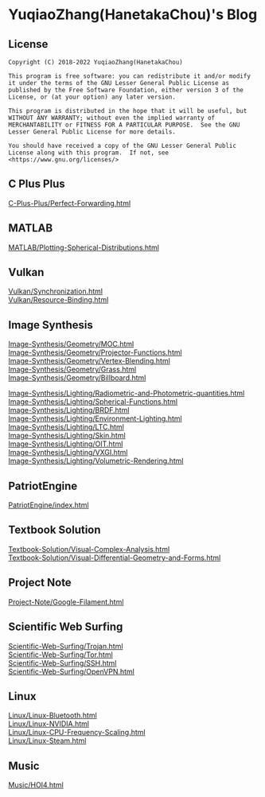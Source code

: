 # YuqiaoZhang(HanetakaChou)'s Blog  

## License  
```  
Copyright (C) 2018-2022 YuqiaoZhang(HanetakaChou)

This program is free software: you can redistribute it and/or modify it under the terms of the GNU Lesser General Public License as published by the Free Software Foundation, either version 3 of the License, or (at your option) any later version.

This program is distributed in the hope that it will be useful, but WITHOUT ANY WARRANTY; without even the implied warranty of MERCHANTABILITY or FITNESS FOR A PARTICULAR PURPOSE.  See the GNU Lesser General Public License for more details.

You should have received a copy of the GNU Lesser General Public License along with this program.  If not, see <https://www.gnu.org/licenses/>
```  

## C Plus Plus
[C-Plus-Plus/Perfect-Forwarding.html](C-Plus-Plus/Perfect-Forwarding.html)  

## MATLAB
[MATLAB/Plotting-Spherical-Distributions.html](MATLAB/Plotting-Spherical-Distributions.html)  

## Vulkan
[Vulkan/Synchronization.html](Vulkan/Synchronization.html)  
[Vulkan/Resource-Binding.html](Vulkan/Resource-Binding.html)  

## Image Synthesis  
[Image-Synthesis/Geometry/MOC.html](Image-Synthesis/Geometry/MOC.html)  
[Image-Synthesis/Geometry/Projector-Functions.html](Image-Synthesis/Geometry/Projector-Functions.html)  
[Image-Synthesis/Geometry/Vertex-Blending.html](Image-Synthesis/Geometry/Vertex-Blending.html)  
[Image-Synthesis/Geometry/Grass.html](Image-Synthesis/Geometry/Grass.html)  
[Image-Synthesis/Geometry/Billboard.html](Image-Synthesis/Geometry/Billboard.html)  

[Image-Synthesis/Lighting/Radiometric-and-Photometric-quantities.html](Image-Synthesis/Lighting/Radiometric-and-Photometric-quantities.html)  
[Image-Synthesis/Lighting/Spherical-Functions.html](Image-Synthesis/Lighting/Spherical-Functions.html)  
[Image-Synthesis/Lighting/BRDF.html](Image-Synthesis/Lighting/BRDF.html)  
[Image-Synthesis/Lighting/Environment-Lighting.html](Image-Synthesis/Lighting/Environment-Lighting.html)  
[Image-Synthesis/Lighting/LTC.html](Image-Synthesis/Lighting/LTC.html)  
[Image-Synthesis/Lighting/Skin.html](Image-Synthesis/Lighting/Skin.html)  
[Image-Synthesis/Lighting/OIT.html](Image-Synthesis/Lighting/OIT.html)  
[Image-Synthesis/Lighting/VXGI.html](Image-Synthesis/Lighting/VXGI.html)  
[Image-Synthesis/Lighting/Volumetric-Rendering.html](Image-Synthesis/Lighting/Volumetric-Rendering.html)  

## PatriotEngine
[PatriotEngine/index.html](PatriotEngine/index.html)  

## Textbook Solution
[Textbook-Solution/Visual-Complex-Analysis.html](Textbook-Solution/Visual-Complex-Analysis.html)  
[Textbook-Solution/Visual-Differential-Geometry-and-Forms.html](Textbook-Solution/Visual-Differential-Geometry-and-Forms.html)  

## Project Note  
[Project-Note/Google-Filament.html](Project-Note/Google-Filament.html)  

## Scientific Web Surfing
[Scientific-Web-Surfing/Trojan.html](Scientific-Web-Surfing/Trojan.html)   
[Scientific-Web-Surfing/Tor.html](Scientific-Web-Surfing/Tor.html)   
[Scientific-Web-Surfing/SSH.html](Scientific-Web-Surfing/SSH.html)   
[Scientific-Web-Surfing/OpenVPN.html](Scientific-Web-Surfing/OpenVPN.html)   

## Linux   
[Linux/Linux-Bluetooth.html](Linux/Linux-Bluetooth.html)  
[Linux/Linux-NVIDIA.html](Linux/Linux-NVIDIA.html)  
[Linux/Linux-CPU-Frequency-Scaling.html](Linux/Linux-CPU-Frequency-Scaling.html)  
[Linux/Linux-Steam.html](Linux/Linux-Steam.html)  

## Music  
[Music/HOI4.html](Music/HOI4.html)  


